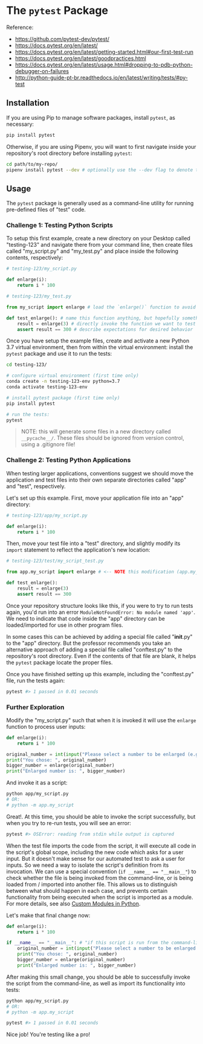 # The `pytest` Package

Reference:

  + https://github.com/pytest-dev/pytest/
  + https://docs.pytest.org/en/latest/
  + https://docs.pytest.org/en/latest/getting-started.html#our-first-test-run
  + https://docs.pytest.org/en/latest/goodpractices.html
  + https://docs.pytest.org/en/latest/usage.html#dropping-to-pdb-python-debugger-on-failures
  + http://python-guide-pt-br.readthedocs.io/en/latest/writing/tests/#py-test

## Installation

If you are using Pip to manage software packages, install `pytest`, as necessary:

```sh
pip install pytest
```

Otherwise, if you are using Pipenv, you will want to first navigate inside your repository's root directory before installing `pytest`:

```sh
cd path/to/my-repo/
pipenv install pytest --dev # optionally use the --dev flag to denote this package will be used in development only
```

## Usage

The `pytest` package is generally used as a command-line utility for running pre-defined files of "test" code.

### Challenge 1: Testing Python Scripts

To setup this first example, create a new directory on your Desktop called "testing-123" and navigate there from your command line, then create files called "my_script.py" and "my_test.py" and place inside the following contents, respectively:

```python
# testing-123/my_script.py

def enlarge(i):
    return i * 100
```

```python
# testing-123/my_test.py

from my_script import enlarge # load the `enlarge()` function to avoid NameError: name 'enlarge' is not defined

def test_enlarge(): # name this function anything, but hopefully something related to the name of the function it is testing
    result = enlarge(3) # directly invoke the function we want to test
    assert result == 300 # describe expectations for desired behavior
```

Once you have setup the example files, create and activate a new Python 3.7 virtual environment, then from within the virtual environment: install the `pytest` package and use it to run the tests:

```sh
cd testing-123/

# configure virtual environment (first time only)
conda create -n testing-123-env python=3.7
conda activate testing-123-env

# install pytest package (first time only)
pip install pytest

# run the tests:
pytest
```

> NOTE: this will generate some files in a new directory called `__pycache__/`. These files should be ignored from version control, using a .gitignore file!

### Challenge 2: Testing Python Applications

When testing larger applications, conventions suggest we should move the application and test files into their own separate directories called "app" and "test", respectively.

Let's set up this example. First, move your application file into an "app" directory:

```python
# testing-123/app/my_script.py

def enlarge(i):
    return i * 100
```

Then, move your test file into a "test" directory, and slightly modify its `import` statement to reflect the application's new location:

```python
# testing-123/test/my_script_test.py

from app.my_script import enlarge # <-- NOTE this modification (app.my_script)

def test_enlarge():
    result = enlarge(3)
    assert result == 300
```

Once your repository structure looks like this, if you were to try to run tests again, you'd run into an error `ModuleNotFoundError: No module named 'app'`. We need to indicate that code inside the "app" directory can be loaded/imported for use in other program files.

In some cases this can be achieved by adding a special file called "__init__.py" to the "app" directory. But the professor recommends you take an alternative approach of adding a special file called "conftest.py" to the repository's root directory. Even if the contents of that file are blank, it helps the `pytest` package locate the proper files.

Once you have finished setting up this example, including the "conftest.py" file, run the tests again:

```py
pytest #> 1 passed in 0.01 seconds
```

### Further Exploration

Modify the "my_script.py" such that when it is invoked it will use the `enlarge` function to process user inputs:

```python
def enlarge(i):
    return i * 100

original_number = int(input("Please select a number to be enlarged (e.g. 400): "))
print("You chose: ", original_number)
bigger_number = enlarge(original_number)
print("Enlarged number is: ", bigger_number)
```

And invoke it as a script:

```sh
python app/my_script.py
# OR:
# python -m app.my_script
```

Great!. At this time, you should be able to invoke the script successfully, but when you try to re-run tests, you will see an error:

```sh
pytest #> OSError: reading from stdin while output is captured
```

When the test file imports the code from the script, it will execute all code in the script's global scope, including the new code which asks for a user input. But it doesn't make sense for our automated test to ask a user for inputs. So we need a way to isolate the script's definition from its invocation. We can use a special convention (`if __name__ == "__main__"`) to check whether the file is being invoked from the command-line, or is being loaded from / imported into another file. This allows us to distinguish between what should happen in each case, and prevents certain functionality from being executed when the script is imported as a module. For more details, see also [Custom Modules in Python](/notes/python/modules/README.md).

Let's make that final change now:

```python
def enlarge(i):
    return i * 100

if __name__ == "__main__": # "if this script is run from the command-line, then ..."
    original_number = int(input("Please select a number to be enlarged (e.g. 400): "))
    print("You chose: ", original_number)
    bigger_number = enlarge(original_number)
    print("Enlarged number is: ", bigger_number)
```

After making this small change, you should be able to successfully invoke the script from the command-line, as well as import its functionality into tests:

```sh
python app/my_script.py
# OR:
# python -m app.my_script
```

```sh
pytest #> 1 passed in 0.01 seconds
```

Nice job! You're testing like a pro!
